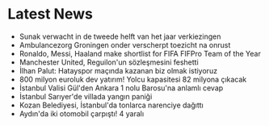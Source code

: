 # Latest News
-  Sunak verwacht in de tweede helft van het jaar verkiezingen
-  Ambulancezorg Groningen onder verscherpt toezicht na onrust
-  Ronaldo, Messi, Haaland make shortlist for FIFA FIFPro Team of the Year
-  Manchester United, Reguilon'un sözleşmesini feshetti
-  İlhan Palut: Hatayspor maçında kazanan biz olmak istiyoruz
-  800 milyon euroluk dev yatırım! Yolcu kapasitesi 82 milyona çıkacak
-  İstanbul Valisi Gül'den Ankara 1 nolu Barosu'na anlamlı cevap
-  İstanbul Sarıyer'de villada yangın paniği
-  Kozan Belediyesi, İstanbul'da tonlarca narenciye dağıttı
-  Aydın'da iki otomobil çarpıştı! 4 yaralı
